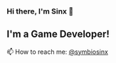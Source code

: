 ### Hi there, I'm Sinx 👋

## I'm a Game Developer!
📫 How to reach me: [@symbiosinx](https://twitter.com/symbiosinx)
